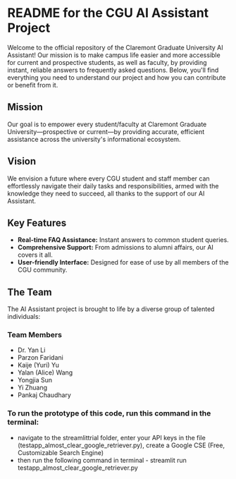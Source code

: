 # README for the CGU AI Assistant Project

Welcome to the official repository of the Claremont Graduate University AI Assistant! Our mission is to make campus life easier and more accessible for current and prospective students, as well as faculty, by providing instant, reliable answers to frequently asked questions. Below, you'll find everything you need to understand our project and how you can contribute or benefit from it.

## Mission

Our goal is to empower every student/faculty at Claremont Graduate University—prospective or current—by providing accurate, efficient assistance across the university's informational ecosystem.

## Vision

We envision a future where every CGU student and staff member can effortlessly navigate their daily tasks and responsibilities, armed with the knowledge they need to succeed, all thanks to the support of our AI Assistant.

## Key Features

- **Real-time FAQ Assistance:** Instant answers to common student queries.
- **Comprehensive Support:** From admissions to alumni affairs, our AI covers it all.
- **User-friendly Interface:** Designed for ease of use by all members of the CGU community.

## The Team

The AI Assistant project is brought to life by a diverse group of talented individuals:

### Team Members

- Dr. Yan Li
- Parzon Faridani
- Kaije (Yuri) Yu
- Yalan (Alice) Wang
- Yongjia Sun
- Yi Zhuang
- Pankaj Chaudhary


### To run the prototype of this code, run this command in the terminal:
- navigate to the streamlittrial folder, enter your API keys in the file (testapp_almost_clear_google_retriever.py), create a Google CSE (Free, Customizable Search Engine)
- then run the following command in terminal - streamlit run testapp_almost_clear_google_retriever.py